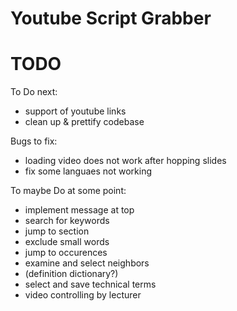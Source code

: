 <!--
author:   Daniel Hoffmann
version:  0.0.1
language: en
narrator: US English Female

online-link: https://cdn.jsdelivr.net/gh/kaptn-seebar/english-lia/
offline-link: http://localhost:3000/home/english-lia/

script: https://cdn.jsdelivr.net/gh/kaptn-seebar/english-lia/base.js
script: https://cdn.jsdelivr.net/gh/kaptn-seebar/english-lia/consys.js
script: https://cdn.jsdelivr.net/gh/kaptn-seebar/english-lia/grabber.js
script: https://cdn.jsdelivr.net/gh/kaptn-seebar/english-lia/lul.js
link: https://cdn.jsdelivr.net/gh/kaptn-seebar/english-lia/lul.css
link: https://cdn.jsdelivr.net/gh/kaptn-seebar/english-lia/consys.css

-->

# Youtube Script Grabber

<script input="hidden" defer>

  let grabber = new Grabber();
  window['grabber'] = grabber;

  let lul = new Lul();
  window['lul'] = lul;

  loadYTAPI();
  initalizeUI()

</script>

<div id='frame'></div>

# TODO

To Do next:
* support of youtube links
* clean up & prettify codebase


Bugs to fix:
* loading video does not work after hopping slides
* fix some languaes not working


To maybe Do at some point:
* implement message at top
* search for keywords
* jump to section
* exclude small words
* jump to occurences
* examine and select neighbors
* (definition dictionary?)
* select and save technical terms
* video controlling by lecturer




